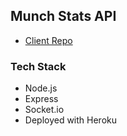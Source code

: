 ## Munch Stats API
+ [Client Repo](https://github.com/DavidHaugen/community-calculator-client)  

### Tech Stack
+ Node.js
+ Express
+ Socket.io
+ Deployed with Heroku
